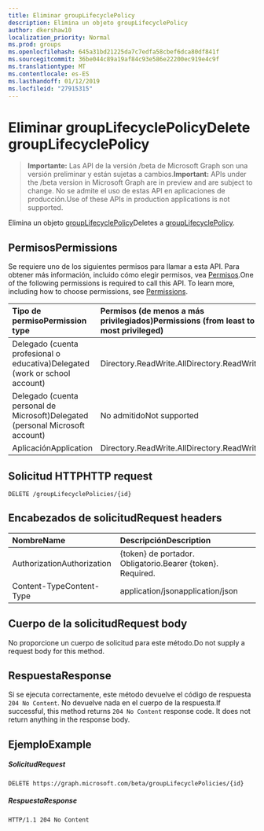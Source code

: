 ```yaml
---
title: Eliminar groupLifecyclePolicy
description: Elimina un objeto groupLifecyclePolicy
author: dkershaw10
localization_priority: Normal
ms.prod: groups
ms.openlocfilehash: 645a31bd21225da7c7edfa58cbef6dca80df841f
ms.sourcegitcommit: 36be044c89a19af84c93e586e22200ec919e4c9f
ms.translationtype: MT
ms.contentlocale: es-ES
ms.lasthandoff: 01/12/2019
ms.locfileid: "27915315"
---
```

# <a name="delete-grouplifecyclepolicy"></a><span data-ttu-id="706df-103">Eliminar groupLifecyclePolicy</span><span class="sxs-lookup"><span data-stu-id="706df-103">Delete groupLifecyclePolicy</span></span>

> <span data-ttu-id="706df-104">**Importante:** Las API de la versión /beta de Microsoft Graph son una versión preliminar y están sujetas a cambios.</span><span class="sxs-lookup"><span data-stu-id="706df-104">**Important:** APIs under the /beta version in Microsoft Graph are in preview and are subject to change.</span></span> <span data-ttu-id="706df-105">No se admite el uso de estas API en aplicaciones de producción.</span><span class="sxs-lookup"><span data-stu-id="706df-105">Use of these APIs in production applications is not supported.</span></span>

<span data-ttu-id="706df-106">Elimina un objeto [groupLifecyclePolicy](../resources/grouplifecyclepolicy.md)</span><span class="sxs-lookup"><span data-stu-id="706df-106">Deletes a [groupLifecyclePolicy](../resources/grouplifecyclepolicy.md).</span></span>

## <a name="permissions"></a><span data-ttu-id="706df-107">Permisos</span><span class="sxs-lookup"><span data-stu-id="706df-107">Permissions</span></span>

<span data-ttu-id="706df-p102">Se requiere uno de los siguientes permisos para llamar a esta API. Para obtener más información, incluido cómo elegir permisos, vea [Permisos](/graph/permissions-reference).</span><span class="sxs-lookup"><span data-stu-id="706df-p102">One of the following permissions is required to call this API. To learn more, including how to choose permissions, see [Permissions](/graph/permissions-reference).</span></span>

|<span data-ttu-id="706df-110">Tipo de permiso</span><span class="sxs-lookup"><span data-stu-id="706df-110">Permission type</span></span>      | <span data-ttu-id="706df-111">Permisos (de menos a más privilegiados)</span><span class="sxs-lookup"><span data-stu-id="706df-111">Permissions (from least to most privileged)</span></span>              |
|:--------------------|:---------------------------------------------------------|
|<span data-ttu-id="706df-112">Delegado (cuenta profesional o educativa)</span><span class="sxs-lookup"><span data-stu-id="706df-112">Delegated (work or school account)</span></span> | <span data-ttu-id="706df-113">Directory.ReadWrite.All</span><span class="sxs-lookup"><span data-stu-id="706df-113">Directory.ReadWrite.All</span></span>    |
|<span data-ttu-id="706df-114">Delegado (cuenta personal de Microsoft)</span><span class="sxs-lookup"><span data-stu-id="706df-114">Delegated (personal Microsoft account)</span></span> | <span data-ttu-id="706df-115">No admitido</span><span class="sxs-lookup"><span data-stu-id="706df-115">Not supported</span></span> |
|<span data-ttu-id="706df-116">Aplicación</span><span class="sxs-lookup"><span data-stu-id="706df-116">Application</span></span> | <span data-ttu-id="706df-117">Directory.ReadWrite.All</span><span class="sxs-lookup"><span data-stu-id="706df-117">Directory.ReadWrite.All</span></span> |

## <a name="http-request"></a><span data-ttu-id="706df-118">Solicitud HTTP</span><span class="sxs-lookup"><span data-stu-id="706df-118">HTTP request</span></span>
<!-- { "blockType": "ignored" } -->
```http
DELETE /groupLifecyclePolicies/{id}

```

## <a name="request-headers"></a><span data-ttu-id="706df-119">Encabezados de solicitud</span><span class="sxs-lookup"><span data-stu-id="706df-119">Request headers</span></span>

| <span data-ttu-id="706df-120">Nombre</span><span class="sxs-lookup"><span data-stu-id="706df-120">Name</span></span> | <span data-ttu-id="706df-121">Descripción</span><span class="sxs-lookup"><span data-stu-id="706df-121">Description</span></span> |
|:---------------|:----------|
| <span data-ttu-id="706df-122">Authorization</span><span class="sxs-lookup"><span data-stu-id="706df-122">Authorization</span></span> | <span data-ttu-id="706df-p103">{token} de portador. Obligatorio.</span><span class="sxs-lookup"><span data-stu-id="706df-p103">Bearer {token}. Required.</span></span> |
| <span data-ttu-id="706df-125">Content-Type</span><span class="sxs-lookup"><span data-stu-id="706df-125">Content-Type</span></span>  | <span data-ttu-id="706df-126">application/json</span><span class="sxs-lookup"><span data-stu-id="706df-126">application/json</span></span> |

## <a name="request-body"></a><span data-ttu-id="706df-127">Cuerpo de la solicitud</span><span class="sxs-lookup"><span data-stu-id="706df-127">Request body</span></span>
<span data-ttu-id="706df-128">No proporcione un cuerpo de solicitud para este método.</span><span class="sxs-lookup"><span data-stu-id="706df-128">Do not supply a request body for this method.</span></span>


## <a name="response"></a><span data-ttu-id="706df-129">Respuesta</span><span class="sxs-lookup"><span data-stu-id="706df-129">Response</span></span>

<span data-ttu-id="706df-p104">Si se ejecuta correctamente, este método devuelve el código de respuesta `204 No Content`. No devuelve nada en el cuerpo de la respuesta.</span><span class="sxs-lookup"><span data-stu-id="706df-p104">If successful, this method returns `204 No Content` response code. It does not return anything in the response body.</span></span>

## <a name="example"></a><span data-ttu-id="706df-132">Ejemplo</span><span class="sxs-lookup"><span data-stu-id="706df-132">Example</span></span>

##### <a name="request"></a><span data-ttu-id="706df-133">Solicitud</span><span class="sxs-lookup"><span data-stu-id="706df-133">Request</span></span>

<!-- {
  "blockType": "request",
  "name": "delete_grouplifecyclepolicy"
}-->
```http
DELETE https://graph.microsoft.com/beta/groupLifecyclePolicies/{id}
```
##### <a name="response"></a><span data-ttu-id="706df-134">Respuesta</span><span class="sxs-lookup"><span data-stu-id="706df-134">Response</span></span>

<!-- {
  "blockType": "response",
  "truncated": true
} -->
```http
HTTP/1.1 204 No Content
```

<!-- uuid: 8fcb5dbc-d5aa-4681-8e31-b001d5168d79
2015-10-25 14:57:30 UTC -->
<!-- {
  "type": "#page.annotation",
  "description": "Delete groupLifecyclePolicy",
  "keywords": "",
  "section": "documentation",
  "tocPath": ""
}-->
